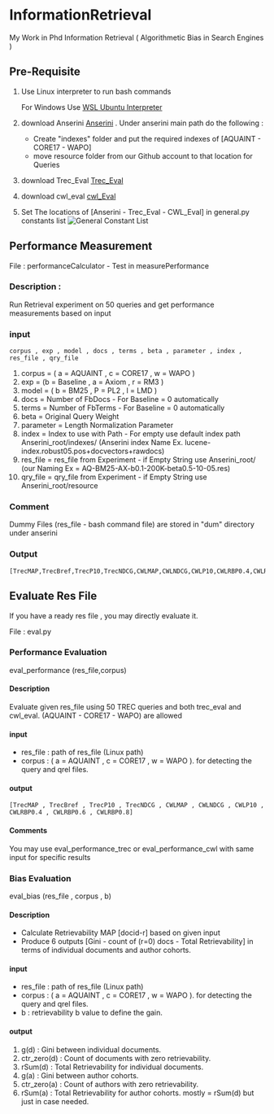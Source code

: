 # InformationRetrieval
My Work in Phd Information Retrieval ( Algorithmetic Bias in Search Engines )

## Pre-Requisite
1. Use Linux interpreter to run bash commands

    For Windows Use [WSL Ubuntu Interpreter](https://www.jetbrains.com/help/pycharm/using-wsl-as-a-remote-interpreter.html#configure-wsl)

2. download Anserini [Anserini](https://github.com/castorini/anserini)
. Under anserini main path do the following :
   - Create "indexes" folder and put the required indexes of [AQUAINT - CORE17 - WAPO]
    - move resource folder from our Github account to that location for Queries
3. download Trec_Eval [Trec_Eval](https://github.com/usnistgov/trec_eval)
4. download cwl_eval [cwl_Eval](https://github.com/leifos/cwl/tree/master/scripts)
5. Set The locations of [Anserini - Trec_Eval - CWL_Eval] in general.py constants list
   ![General Constant List](https://github.com/ABDULAZIZALQATAN/Thesis/blob/main/images/general_constants.png?raw=true
   )
## Performance Measurement 
File : performanceCalculator - Test in measurePerformance
### Description : 
Run Retrieval experiment on 50 queries and get performance measurements based on input

### input
    corpus , exp , model , docs , terms , beta , parameter , index , res_file , qry_file

1. corpus = ( a = AQUAINT , c = CORE17 , w = WAPO )
2. exp = (b = Baseline , a = Axiom , r = RM3 )
3. model = ( b = BM25 , P = PL2 , l = LMD )
4. docs = Number of FbDocs - For Baseline = 0 automatically
5. terms = Number of FbTerms - For Baseline = 0 automatically
6. beta = Original Query Weight
7. parameter = Length Normalization Parameter
8. index = Index to use with Path -
        For empty use default index path Anserini_root/indexes/ (Anserini index Name Ex. lucene-index.robust05.pos+docvectors+rawdocs)
9. res_file = res_file from Experiment - if Empty String use Anserini_root/ (our Naming Ex = AQ-BM25-AX-b0.1-200K-beta0.5-10-05.res)
10. qry_file = qry_file from Experiment - if Empty String use Anserini_root/resource
### Comment
Dummy Files (res_file - bash command file) are stored in "dum" directory under anserini

### Output
    [TrecMAP,TrecBref,TrecP10,TrecNDCG,CWLMAP,CWLNDCG,CWLP10,CWLRBP0.4,CWLRBP0.6,CWLRBP0.8]


## Evaluate Res File
If you have a ready res file , you may directly evaluate it.

File : eval.py
### Performance Evaluation 
eval_performance (res_file,corpus)
#### Description 
Evaluate given res_file using 50 TREC queries and both trec_eval and cwl_eval.
(AQUAINT - CORE17 - WAPO) are allowed
#### input
- res_file : path of res_file (Linux path)
- corpus : ( a = AQUAINT , c = CORE17 , w = WAPO ). for detecting the query and qrel files. 
#### output
    [TrecMAP , TrecBref , TrecP10 , TrecNDCG , CWLMAP , CWLNDCG , CWLP10 , CWLRBP0.4 , CWLRBP0.6 , CWLRBP0.8]

#### Comments
You may use eval_performance_trec or eval_performance_cwl with same input for specific results 

### Bias Evaluation 
eval_bias (res_file , corpus , b)
#### Description
- Calculate Retrievability MAP [docid-r] based on given input 
- Produce 6 outputs [Gini - count of (r=0) docs - Total Retrievability] in terms of individual documents and author cohorts.
#### input
- res_file : path of res_file (Linux path)
- corpus : ( a = AQUAINT , c = CORE17 , w = WAPO ). for detecting the query and qrel files. 
- b : retrievability b value to define the gain.
#### output
1. g(d) : Gini between individual documents.
2. ctr_zero(d) : Count of documents with zero retrievability.
3. rSum(d) : Total Retrievability for individual documents.
4. g(a) : Gini between author cohorts.
5. ctr_zero(a) : Count of authors with zero retrievability.
6. rSum(a) : Total Retrievability for author cohorts. mostly = rSum(d) but just in case needed.